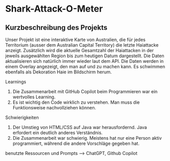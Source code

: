 # Shark-Attack-O-Meter

## Kurzbeschreibung des Projekts
Unser Projekt ist eine interaktive Karte von Australien, die für jedes Territorium (ausser dem Australian Capital Territory) die letzte Haiattacke anzeigt. Zusätzlich wird die aktuelle Gesamtzahl der Haiattacken in der jeweils ausgewählten Region bis zum heutigen Datum dargestellt. Die Daten aktualisieren sich natürlich immer wieder laut dem API. Die Daten werden in einem Overlay angezeigt, den man auf und zu machen kann. Es schwimmen ebenfalls als Dekoration Haie im Bildschirm herum.

Learnings
1. Die Zusammenarbeit mit GitHub Copilot beim Programmieren war ein wertvolles Learning.
2. Es ist wichtig den Code wirklich zu verstehen. Man muss die Funktionsweise nachvollziehen können.

Schwierigkeiten
1. Der Umstieg von HTML/CSS auf Java war herausfordernd. Java erfordert ein deutlich anderes Verständnis.
2. Die Zusammenarbeit war schwierig. Meistens hat nur eine Person aktiv programmiert, während die andere Vorschläge gegeben hat.

benutzte Ressourcen und Prompts
--> ChatGPT, Github Copilot
